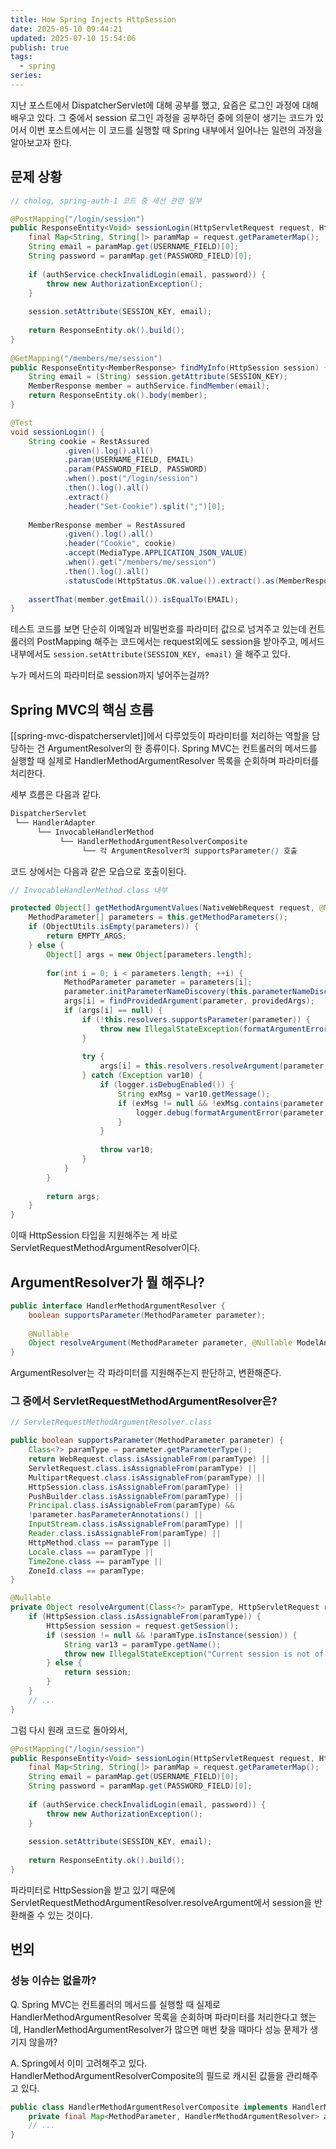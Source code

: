 ```yaml
---
title: How Spring Injects HttpSession
date: 2025-05-10 09:44:21
updated: 2025-07-10 15:54:06
publish: true
tags:
  - spring
series: 
---
```

지난 포스트에서 DispatcherServlet에 대해 공부를 했고, 요즘은 로그인 과정에 대해 배우고 있다. 그 중에서 session 로그인 과정을 공부하던 중에 의문이 생기는 코드가 있어서 이번 포스트에서는 이 코드를 실행할 때 Spring 내부에서 일어나는 일련의 과정을 알아보고자 한다.

## 문제 상황
```java
// cholog, spring-auth-1 코드 중 세션 관련 일부

@PostMapping("/login/session")  
public ResponseEntity<Void> sessionLogin(HttpServletRequest request, HttpSession session) {  
    final Map<String, String[]> paramMap = request.getParameterMap();  
    String email = paramMap.get(USERNAME_FIELD)[0];  
    String password = paramMap.get(PASSWORD_FIELD)[0];  
  
    if (authService.checkInvalidLogin(email, password)) {  
        throw new AuthorizationException();  
    }  
  
    session.setAttribute(SESSION_KEY, email);  
  
    return ResponseEntity.ok().build();  
}  
  
@GetMapping("/members/me/session")  
public ResponseEntity<MemberResponse> findMyInfo(HttpSession session) {  
    String email = (String) session.getAttribute(SESSION_KEY);  
    MemberResponse member = authService.findMember(email);  
    return ResponseEntity.ok().body(member);  
}
```
```java
@Test  
void sessionLogin() {  
    String cookie = RestAssured  
            .given().log().all()  
            .param(USERNAME_FIELD, EMAIL)  
            .param(PASSWORD_FIELD, PASSWORD)  
            .when().post("/login/session")  
            .then().log().all()  
            .extract()  
            .header("Set-Cookie").split(";")[0];  
  
    MemberResponse member = RestAssured  
            .given().log().all()  
            .header("Cookie", cookie)  
            .accept(MediaType.APPLICATION_JSON_VALUE)  
            .when().get("/members/me/session")  
            .then().log().all()  
            .statusCode(HttpStatus.OK.value()).extract().as(MemberResponse.class);  
  
    assertThat(member.getEmail()).isEqualTo(EMAIL);  
}
```
테스트 코드를 보면 단순히 이메일과 비밀번호를 파라미터 값으로 넘겨주고 있는데 컨트롤러의 PostMapping 해주는 코드에서는 request외에도 session을 받아주고, 메서드 내부에서도 `session.setAttribute(SESSION_KEY, email)` 을 해주고 있다. 

누가 메서드의 파라미터로 session까지 넣어주는걸까?

## Spring MVC의 핵심 흐름
[[spring-mvc-dispatcherservlet]]에서 다루었듯이 파라미터를 처리하는 역할을 담당하는 건 ArgumentResolver의 한 종류이다. Spring MVC는 컨트롤러의 메서드를 실행할 때 실제로 HandlerMethodArgumentResolver 목록을 순회하며 파라미터를 처리한다.

세부 흐름은 다음과 같다.
```scss
DispatcherServlet
 └── HandlerAdapter
      └── InvocableHandlerMethod
           └── HandlerMethodArgumentResolverComposite
                └── 각 ArgumentResolver의 supportsParameter() 호출

```

코드 상에서는 다음과 같은 모습으로 호출이된다.
```java
// InvocableHandlerMethod.class 내부

protected Object[] getMethodArgumentValues(NativeWebRequest request, @Nullable ModelAndViewContainer mavContainer, Object... providedArgs) throws Exception {  
    MethodParameter[] parameters = this.getMethodParameters();  
    if (ObjectUtils.isEmpty(parameters)) {  
        return EMPTY_ARGS;  
    } else {  
        Object[] args = new Object[parameters.length];  
  
        for(int i = 0; i < parameters.length; ++i) {  
            MethodParameter parameter = parameters[i];  
            parameter.initParameterNameDiscovery(this.parameterNameDiscoverer);  
            args[i] = findProvidedArgument(parameter, providedArgs);  
            if (args[i] == null) {  
                if (!this.resolvers.supportsParameter(parameter)) {  
                    throw new IllegalStateException(formatArgumentError(parameter, "No suitable resolver"));  
                }  
  
                try {  
                    args[i] = this.resolvers.resolveArgument(parameter, mavContainer, request, this.dataBinderFactory);  
                } catch (Exception var10) {  
                    if (logger.isDebugEnabled()) {  
                        String exMsg = var10.getMessage();  
                        if (exMsg != null && !exMsg.contains(parameter.getExecutable().toGenericString())) {  
                            logger.debug(formatArgumentError(parameter, exMsg));  
                        }  
                    }  
  
                    throw var10;  
                }  
            }  
        }  
  
        return args;  
    }  
}
```
이때 HttpSession 타입을 지원해주는 게 바로 ServletRequestMethodArgumentResolver이다.

## ArgumentResolver가 뭘 해주나?
```java
public interface HandlerMethodArgumentResolver {  
    boolean supportsParameter(MethodParameter parameter);  
  
    @Nullable  
    Object resolveArgument(MethodParameter parameter, @Nullable ModelAndViewContainer mavContainer, NativeWebRequest webRequest, @Nullable WebDataBinderFactory binderFactory) throws Exception;  
}
```

ArgumentResolver는 각 파라미터를 지원해주는지 판단하고, 변환해준다.

### 그 중에서 ServletRequestMethodArgumentResolver은?
```java
// ServletRequestMethodArgumentResolver.class

public boolean supportsParameter(MethodParameter parameter) {  
    Class<?> paramType = parameter.getParameterType();  
    return WebRequest.class.isAssignableFrom(paramType) ||
    ServletRequest.class.isAssignableFrom(paramType) ||   
    MultipartRequest.class.isAssignableFrom(paramType) ||
    HttpSession.class.isAssignableFrom(paramType) ||
    PushBuilder.class.isAssignableFrom(paramType) ||
    Principal.class.isAssignableFrom(paramType) &&
    !parameter.hasParameterAnnotations() ||
    InputStream.class.isAssignableFrom(paramType) ||
    Reader.class.isAssignableFrom(paramType) || 
    HttpMethod.class == paramType || 
    Locale.class == paramType || 
    TimeZone.class == paramType || 
    ZoneId.class == paramType;  
}

@Nullable  
private Object resolveArgument(Class<?> paramType, HttpServletRequest request) throws IOException {  
    if (HttpSession.class.isAssignableFrom(paramType)) {  
        HttpSession session = request.getSession();  
        if (session != null && !paramType.isInstance(session)) {  
            String var13 = paramType.getName();  
            throw new IllegalStateException("Current session is not of type [" + var13 + "]: " + session);  
        } else {  
            return session;  
        }
	}
	// ...
}
```

그럼 다시 원래 코드로 돌아와서,
```java
@PostMapping("/login/session")  
public ResponseEntity<Void> sessionLogin(HttpServletRequest request, HttpSession session) {  
    final Map<String, String[]> paramMap = request.getParameterMap();  
    String email = paramMap.get(USERNAME_FIELD)[0];  
    String password = paramMap.get(PASSWORD_FIELD)[0];  
  
    if (authService.checkInvalidLogin(email, password)) {  
        throw new AuthorizationException();  
    }  
  
    session.setAttribute(SESSION_KEY, email);  
  
    return ResponseEntity.ok().build();  
}  
```
파라미터로 HttpSession을 받고 있기 때문에 ServletRequestMethodArgumentResolver.resolveArgument에서 session을 반환해줄 수 있는 것이다.

## 번외
### 성능 이슈는 없을까?
Q. Spring MVC는 컨트롤러의 메서드를 실행할 때 실제로 HandlerMethodArgumentResolver 목록을 순회하며 파라미터를 처리한다고 했는데, HandlerMethodArgumentResolver가 많으면 매번 찾을 때마다 성능 문제가 생기지 않을까?

A. Spring에서 이미 고려해주고 있다.
HandlerMethodArgumentResolverComposite의 필드로 캐시된 값들을 관리해주고 있다.

```java
public class HandlerMethodArgumentResolverComposite implements HandlerMethodArgumentResolver {
	private final Map<MethodParameter, HandlerMethodArgumentResolver> argumentResolverCache;
	// ...
}
```

